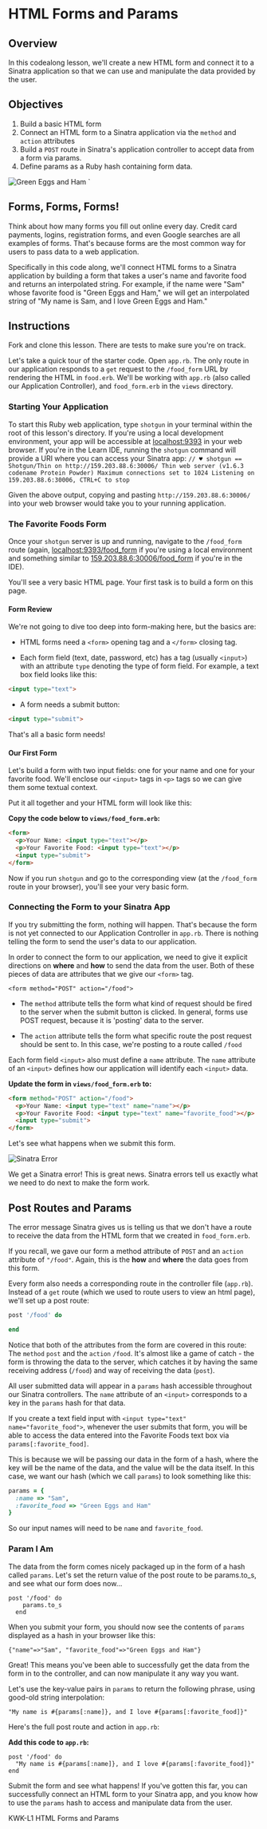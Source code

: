 # HTML Forms and Params

## Overview

In this codealong lesson, we'll create a new HTML form and connect it to a
Sinatra application so that we can use and manipulate the data provided by the
user.

## Objectives

1. Build a basic HTML form
2. Connect an HTML form to a Sinatra application via the `method` and `action` attributes
3. Build a `POST` route in Sinatra's application controller to accept data from a form via params.
4. Define params as a Ruby hash containing form data.

![Green Eggs and Ham](https://s3.amazonaws.com/learn-verified/green-eggs-ham.jpeg)
`
## Forms, Forms, Forms!

Think about how many forms you fill out online every day. Credit card payments,
logins, registration forms, and even Google searches are all examples of forms.
That's because forms are the most common way for users to pass data to a web
application.

Specifically in this code along, we'll connect HTML forms to a Sinatra
application by building a form that takes a user's name and favorite food and
returns an interpolated string. For example, if the name were "Sam" whose
favorite food is "Green Eggs and Ham," we will get an interpolated string of "My
name is Sam, and I love Green Eggs and Ham."

## Instructions

Fork and clone this lesson. There are tests to make sure you're on track.

Let's take a quick tour of the starter code. Open `app.rb`. The only route in
our application responds to a `get` request to the `/food_form` URL by rendering
the HTML in `food.erb`. We'll be working with `app.rb` (also called our
Application Controller), and `food_form.erb` in the `views` directory.

### Starting Your Application

To start this Ruby web application, type `shotgun` in your terminal within the
root of this lesson's directory. If you're using a local development
environment, your app will be accessible at
[localhost:9393](http://localhost:9393/) in your web browser. If you're in the
Learn IDE, running the `shotgun` command will provide a URI where you can access
your Sinatra app: ``` // ♥ shotgun == Shotgun/Thin on http://159.203.88.6:30006/
Thin web server (v1.6.3 codename Protein Powder) Maximum connections set to 1024
Listening on 159.203.88.6:30006, CTRL+C to stop ```

Given the above output, copying and pasting `http://159.203.88.6:30006/` into
your web browser would take you to your running application.

### The Favorite Foods Form

Once your `shotgun` server is up and running, navigate to the `/food_form` route
(again, [localhost:9393/food_form](http://localhost:9393/food_form) if you're
using a local environment and something similar to
[159.203.88.6:30006/food_form](http://159.203.88.6:30006/food_form) if you're in
the IDE).

You'll see a very basic HTML page. Your first task is to build a form on this
page.

#### Form Review

We're not going to dive too deep into form-making here, but the basics are:

+  HTML forms need a `<form>` opening tag and a `</form>` closing tag.

+ Each form field (text, date, password, etc) has a tag (usually `<input>`) with
an attribute `type` denoting the type of form field. For example, a text box
field looks like this:

```html
<input type="text">
```

+ A form needs a submit button:

```html
<input type="submit">
```

That's all a basic form needs!

#### Our First Form

Let's build a form with two input fields: one for your name and one for your
favorite food. We'll enclose our `<input>` tags in `<p>` tags so we can give
them some textual context.

Put it all together and your HTML form will look like this:

**Copy the code below to `views/food_form.erb`:**

```html
<form>
  <p>Your Name: <input type="text"></p>
  <p>Your Favorite Food: <input type="text"></p>
  <input type="submit">
</form>
```

Now if you run `shotgun` and go to the corresponding view (at the `/food_form`
route in your browser), you'll see your very basic form.

### Connecting the Form to your Sinatra App

If you try submitting the form, nothing will happen. That's because the form is
not yet connected to our Application Controller in `app.rb`. There is nothing
telling the form to send the user's data to our application.

In order to connect the form to our application, we need to give it explicit
directions on **where** and **how** to send the data from the user. Both of
these pieces of data are attributes that we give our `<form>` tag.

```
<form method="POST" action="/food">
```

+ The `method` attribute tells the form what kind of request should be fired to
the server when the submit button is clicked. In general, forms use POST
request, because it is 'posting' data to the server.

+ The `action` attribute tells the form what specific route the post request
should be sent to. In this case, we're posting to a route called `/food`

Each form field `<input>` also must define a `name` attribute. The `name`
attribute of an `<input>` defines how our application will identify each
`<input>` data.

**Update the form in `views/food_form.erb` to:**

```html
<form method="POST" action="/food">
  <p>Your Name: <input type="text" name="name"></p>
  <p>Your Favorite Food: <input type="text" name="favorite_food"></p>
  <input type="submit">
</form>
```

Let's see what happens when we submit this form.

![Sinatra Error](http://s3.amazonaws.com/readme-pics/localhost_9393_food.png)

We get a Sinatra error! This is great news. Sinatra errors tell us exactly what
we need to do next to make the form work.

## Post Routes and Params

The error message Sinatra gives us is telling us that we don't have a route to
receive the data from the HTML form that we created in `food_form.erb`.

If you recall, we gave our form a method attribute of `POST` and an `action`
attribute of `"/food"`. Again, this is the **how** and **where** the data goes
from this form.

Every form also needs a corresponding route in the controller file (`app.rb`).
Instead of a `get` route (which we used to route users to view an html page),
we'll set up a post route:

```ruby
post '/food' do

end
```

Notice that both of the attributes from the form are covered in this route: The
`method` `post` and the `action` `/food`. It's almost like a game of catch - the
form is throwing the data to the server, which catches it by having the same
receiving address (`/food`) and way of receiving the data (`post`).

All user submitted data will appear in a `params` hash accessible throughout our
Sinatra controllers. The `name` attribute of an `<input>` corresponds to a key
in the `params` hash for that data.

If you create a text field input with `<input type="text"
name="favorite_food">`, whenever the user submits that form, you will be able to
access the data entered into the Favorite Foods text box via
`params[:favorite_food]`.

This is because we will be passing our data in the form of a hash, where the key
will be the name of the data, and the value will be the data itself. In this
case, we want our hash (which we call `params`) to look something like this:

```ruby
params = {
  :name => "Sam",
  :favorite_food => "Green Eggs and Ham"
}
```

So our input names will need to be `name` and `favorite_food`.

### Param I Am

The data from the form comes nicely packaged up in the form of a hash called
`params`. Let's set the return value of the post route to be params.to_s, and
see what our form does now...

```
post '/food' do
    params.to_s
  end
```

When you submit your form, you should now see the contents of `params` displayed
as a hash in your browser like this:

```
{"name"=>"Sam", "favorite_food"=>"Green Eggs and Ham"}
```

Great! This means you've been able to successfully get the data from the form in
to the controller, and can now manipulate it any way you want.

Let's use the key-value pairs in `params` to return the following phrase, using
good-old string interpolation:

```
"My name is #{params[:name]}, and I love #{params[:favorite_food]}"
```

Here's the full post route and action in `app.rb`:

**Add this code to `app.rb`:**

```
post '/food' do
  "My name is #{params[:name]}, and I love #{params[:favorite_food]}"
end
```

Submit the form and see what happens! If you've gotten this far, you can
successfully connect an HTML form to your Sinatra app, and you know how to use
the `params` hash to access and manipulate data from the user.

<p data-visibility='hidden'>KWK-L1 HTML Forms and Params</p>
